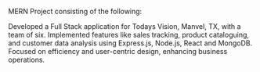 MERN Project consisting of the following:

Developed a Full Stack application for Todays Vision, Manvel, TX, with a team of six. Implemented features like sales tracking, product cataloguing, and customer data analysis using Express.js, Node.js, React and MongoDB. Focused on efficiency and user-centric design, enhancing business operations.
